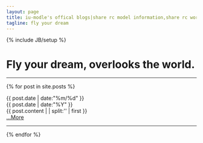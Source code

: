 ```yaml
---
layout: page
title: iu-modle's offical blogs|share rc model information,share rc world ! 
tagline: fly your dream
---
```

{% include JB/setup %}
# Fly your dream, overlooks the world.
---


{% for post in site.posts %}
<div class = "card">
	<div class = "clearfix">
		<div  class = "date_label">
			<div class="day_month">
      			{{ post.date | date:"%m/%d" }}
      			</div>
      			<div class="year">
      			{{ post.date | date:"%Y" }}
      			</div>
      		</div> 
	</div>
		{{ post.content  | | split:'<!--break-->' | first }}
	<div class = "read_more">
		<a href="{{ BASE_PATH }}{{ post.url }}">&hellip;More</a>
	</div>
	
</div>
<hr>
{% endfor %}


